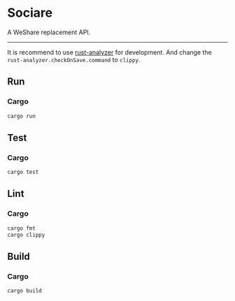 # Sociare

A WeShare replacement API.

---

It is recommend to use [rust-analyzer](https://rust-analyzer.github.io/manual.html) for development. And change the `rust-analyzer.checkOnSave.command` to `clippy`.

## Run

### Cargo

```bash
cargo run
```

## Test

### Cargo

```bash
cargo test
```

## Lint

### Cargo

```bash
cargo fmt
cargo clippy
```

## Build

### Cargo

```bash
cargo build
```

